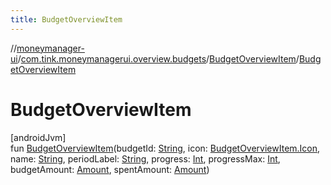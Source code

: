 ```yaml
---
title: BudgetOverviewItem
---
```

//[moneymanager-ui](../../../index.html)/[com.tink.moneymanagerui.overview.budgets](../index.html)/[BudgetOverviewItem](index.html)/[BudgetOverviewItem](-budget-overview-item.html)



# BudgetOverviewItem



[androidJvm]\
fun [BudgetOverviewItem](-budget-overview-item.html)(budgetId: [String](https://kotlinlang.org/api/latest/jvm/stdlib/kotlin/-string/index.html), icon: [BudgetOverviewItem.Icon](-icon/index.html), name: [String](https://kotlinlang.org/api/latest/jvm/stdlib/kotlin/-string/index.html), periodLabel: [String](https://kotlinlang.org/api/latest/jvm/stdlib/kotlin/-string/index.html), progress: [Int](https://kotlinlang.org/api/latest/jvm/stdlib/kotlin/-int/index.html), progressMax: [Int](https://kotlinlang.org/api/latest/jvm/stdlib/kotlin/-int/index.html), budgetAmount: [Amount](../../com.tink.model.misc/-amount/index.html), spentAmount: [Amount](../../com.tink.model.misc/-amount/index.html))




